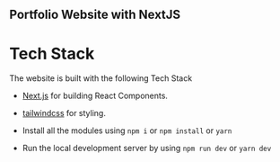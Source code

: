 ## Portfolio Website with NextJS

# Tech Stack

The website is built with the following Tech Stack

- [Next.js](https://nextjs.org) for building React Components.
- [tailwindcss](https://tailwindcss.com) for styling.

- Install all the modules using `npm i` or `npm install` or `yarn`
- Run the local development server by using `npm run dev` or `yarn dev`